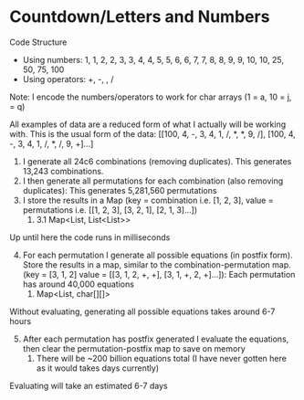 # Countdown/Letters and Numbers

Code Structure
- Using numbers: 1, 1, 2, 2, 3, 3, 4, 4, 5, 5, 6, 6, 7, 7, 8, 8, 9, 9, 10, 10, 25, 50, 75, 100
- Using operators: +, -, , /

Note: I encode the numbers/operators to work for char arrays (1 = a, 10 = j, = q)

All examples of data are a reduced form of what I actually will be working with.
This is the usual form of the data: [[100, 4, -, 3, 4, 1, /, *, *, 9, /], [100, 4, -, 3, 4, 1, /, *, /, 9, +]...]

1. I generate all 24c6 combinations (removing duplicates). This generates 13,243 combinations.
2. I then generate all permutations for each combination (also removing duplicates): This generates 5,281,560 permutations
3. I store the results in a Map (key = combination i.e. [1, 2, 3], value = permutations i.e. [[1, 2, 3], [3, 2, 1], [2, 1, 3]...])
   1. 3.1 Map<List<String>, List<List<String>>>

Up until here the code runs in milliseconds

4. For each permutation I generate all possible equations (in postfix form). Store the results in a map, similar to the combination-permutation map. (key = [3, 1, 2] value = [[3, 1, 2, +, +], [3, 1, +, 2, +]...]): Each permutation has around 40,000 equations
    1. Map<List<String>, char[][]>

Without evaluating, generating all possible equations takes around 6-7 hours

5. After each permutation has postfix generated I evaluate the equations, then clear the permutation-postfix map to save on memory
   1. There will be ~200 billion equations total (I have never gotten here as it would takes days currently)

Evaluating will take an estimated 6-7 days
